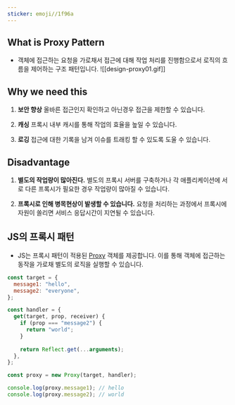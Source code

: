 ```yaml
---
sticker: emoji//1f96a
---
```

## What is Proxy Pattern
- 객체에 접근하는 요청을 가로채서 접근에 대해 작업 처리를 진행함으로서 로직의 흐름을 제어하는 구조 패턴입니다.
![[design-proxy01.gif]]
## Why we need this
1. **보안 향상**
	올바른 접근인지 확인하고 아닌경우 접근을 제한할 수 있습니다.

2. **캐싱**
	프록시 내부 캐시를 통해 작업의 효율을 높일 수 있습니다. 

3. **로깅**
	접근에 대한 기록을 남겨 이슈를 트래킹 할 수 있도록 도울 수 있습니다. 

## Disadvantage
1. **별도의 작업량이 많아진다.**
	별도의 프록시 서버를 구축하거나 각 애플리케이션에 서로 다른 프록시가 필요한 경우 작업량이 많아질 수 있습니다. 

2. **프록시로 인해 병목현상이 발생할 수 있습니다.** 
	요청을 처리하는 과정에서 프록시에 자원이 쏠리면 서비스 응답시간이 지연될 수 있습니다. 

## JS의 프록시 패턴
- JS는 프록시 패턴이 적용된 [Proxy](https://developer.mozilla.org/ko/docs/Web/JavaScript/Reference/Global_Objects/Proxy) 객체를 제공합니다. 이를 통해 객체에 접근하는 동작을 가로채 별도의 로직을 실행할 수 있습니다.  
```javascript
const target = {
  message1: "hello",
  message2: "everyone",
};

const handler = {
  get(target, prop, receiver) {
    if (prop === "message2") {
      return "world";
    }
    
    return Reflect.get(...arguments);
  },
};

const proxy = new Proxy(target, handler);

console.log(proxy.message1); // hello
console.log(proxy.message2); // world
```